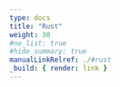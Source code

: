 ```yaml
---
type: docs
title: "Rust"
weight: 30
#no_list: true
#hide_summary: true
manualLinkRelref: ./#rust
_build: { render: link }
---
```

